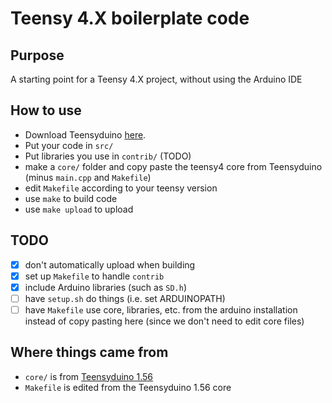 # Teensy 4.X boilerplate code
## Purpose
A starting point for a Teensy 4.X project, without using the Arduino IDE
## How to use
- Download Teensyduino [here](https://www.pjrc.com/teensy/td_download.html).
- Put your code in `src/`
- Put libraries you use in `contrib/` (TODO)
- make a `core/` folder and copy paste the teensy4 core from Teensyduino (minus `main.cpp` and `Makefile`)
- edit `Makefile` according to your teensy version
- use `make` to build code
- use `make upload` to upload
## TODO
- [x] don't automatically upload when building 
- [x] set up `Makefile` to handle `contrib`
- [x] include Arduino libraries (such as `SD.h`)
- [ ] have `setup.sh` do things (i.e. set ARDUINOPATH)
- [ ] have `Makefile` use core, libraries, etc. from the arduino installation instead of copy pasting here (since we don't need to edit core files)
## Where things came from
- `core/` is from [Teensyduino 1.56](https://github.com/PaulStoffregen/cores/tree/master/teensy4) 
- `Makefile` is edited from the Teensyduino 1.56 core
